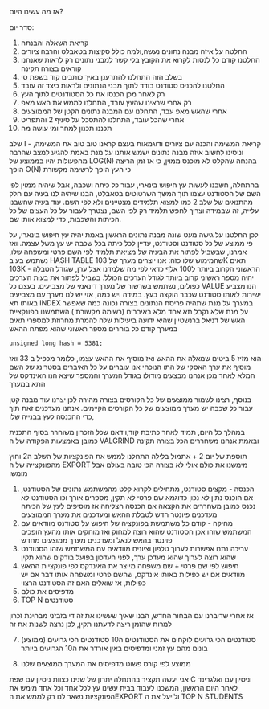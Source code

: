 

אז מה עשינו היום?

סדר יום:
1. קריאת השאלה והבנתה
2. החלטה על איזה מבנה נתונים נעשה,ולמה כולל סקיצות בטאבלט והרבה ציורים
3. החלטנו קודם כל לנסות לקרוא את הקובץ בלי קשר למבני נתונים רק לראות שאנחנו קוראים בצורה תקינה 
4. בשלב הזה התחלנו להתרענן באיך כותבים קוד בשפת סי
5. החלטנו להכניס סטודנט בודד לתוך מבני הנתונים ולראות כיצד זה עובד
6. רק לאחר מכן הכנסו את כל הסטודנטים לתוך העץ
7. רק אחרי שראינו שהעץ עובד, התחלנו לממש את האש מאפ
8. אחרי שהאש מאפ עבד, התחלנו עם המבנה נתונים הקטן של הממוצעים
9. אחרי שהכל עובד, התחלנו להתסכל על סעיף 2 והתפריט
10. תכננו תכנון למחר ומי עושה מה 

שלב I - קריאת המשימה והכנה עם ציורים ודוגמאות
בעצם קראנו טוב טוב את המשימה, וניסינו לחשוב איזה מבנה נתונים ישמש אותנו
על מנת באמת להגיע למצב שהרבה מהפעולות יהיו בממוצע של 
LOG(N)
בהנחה שהקלט לא מוכנס ממוין, כי אז זמן הריצה הופך
O(N) כי העץ הופך לרשימה מקשורת

בהתחלה, חשבנו לעשות עץ חיפוש בינארי, עבור כל כיתה ושכבה, אבל שיהיה ממוין לפי השם של הסטודנט עצמו
תוך המשך השרטוטים בטאבלט, הבנו שיהיה לנו בעיה עם חלק מהתנאים של שלב 2 כמו למצוא תלמידים מצטיינים ולא לפי השם.
עוד בעיה שחשבנו עלייה, זה שבמידה וצריך לחפש תלמיד רק לפי השם, נצטרך לעבור על כל העצים של כל הכיתות והשכבות, כדי למצוא אותו שם.

לכן החלטנו על גישה מעט שונה
מבנה נתונים הראשון באמת יהיה עץ חיפוש בינארי, על פי ממוצע של כל סטודנט וסטודנט, עדיין לכל כיתה בכל שכבה יש עץ משל עצמה.
ואז אמרנו, שבשביל לפתור את הבעיה של מציאת תלמיד לפי השם פרטי ומשפחה שלו, נשתמש בע ב
HASH TABLE
שהמימוש שלו כזה:
אנו יוצרים מערך של 
103K תאים 
103K - הראשוני הקרוב ביותר ל100 אלף
כדאי לפי מה שלמדנו אצל ערן, שגודל הטבלה יהיה מספר ראשוני קרוב ביותר לגודל הערכים הכולל.
בשביל לפתור את בעית הערכים כפולים, נשתמש בשרשור של מערך דינאמי של מצביעים.
בעצם כל VALUE 
הנו מצביע ישירות לאותו סטודנט שכבר הוקצה בעץ.
במידה ויש כמה, אזי יש לנו מערך עם מצביעים באותו תא INDEX במערך
על מנת שתהיה פריסת הנתונים בצורה נכונה כמה שאפשר 
על מנת שלא נקבל תא אחד מלא באיברים (רשימה מקשורת
)
השתמשנו בפונקציית האש של
דניאל ברנשטיין
שהיא ידועה ביעילות שלה להמרת מחרוזת למספרי תאים במערך
קודם כל בוחרים מספר ראשוני שהוא מפתח ההאש

```
unsigned long hash = 5381;
```

הוא מזיז 5 ביטים שמאלה את ההאש ואז מוסיף את ההאש עצמו, כלומר מכפיל ב 33 ואז מוסיף את ערך האסקי של התו הנוכחי
אנו עוברים על כל האיברים בסטרינג של השם המלא
לאחר מכן אנחנו מבצעים מודולו בגודל המערך
והמספר שיצא הנו האינדקס של התא במערך

בנוסף, רצינו לשמור ממוצעים של כל הקורסים בצורה מהירה
לכן יצרנו עוד מבנה קטן עבור כל שכבה יש מערך ממוצעים של כל הקורסים הקיימים.
אנחנו מעדכנים זאת תוך כדי ההכנסה לעץ בבנייה שלו,

במהלך כל היום, תמיד לאחר כתיבת קוד,וידאנו שכל הזכרון משוחרר בסוף התכנית כמובן באמצעות הפקודה של ה
VALGRIND
ובאמת אנחנו משחררים הכל בצורה תקינה

תוספת של יום 2 + אתמול בלילה
התחלנו לממש את הפונקציות של השלב ה2
וחוץ מהפונקצייה של ה
EXPORT 
מימשנו את כולם אולי לא בצורה הכי טובה בעולם אבל מומשו
1. הכנסה -
מקצים סטודנט, מתחילים לקרוא קלט מהמשתמש נתונים של הסטודנט, אם הוכנס נתון לא נכון כדוגמא
שם פרטי לא תקין, מספרים אורך וכו הסטודנט לא נכנס
כמובן משחררים את הקצאה
אם הכנסה הצליחה אז מוסיפים לעץ של הכיתה
מעדכנים פיונטר חדש לטבלת ההאש
ומעדכנים את מערך הממוצעים
2. מחיקה -
קודם כל משתמשת בפונקציה של חיפוש על סטודנט
מוודאים עם המשתמש שזהו אכן הסטודנט שהוא רוצה למחוק
ואז מוחקים אותו 
מהעץ
הופכים פוינטר בהאש לנאל
ומעדכנים מערך ממוצעים מחדש
3. עריכה
נתנו אפשרות לערוך טלפון וציונים
מוודאים עם המשתמש שזהו הסטודנט שהוא רוצה לערוך
שהוא מעדכן ערך, לפני העדכון בפועל בודקים שהוא תקין 
4. חיפוש לפי שם פרטי + שם משפחה
מייצר את האינדקס לפי פונקציית ההאש
מוודאים אם יש כפילות באותו אינדקס, שהשם פרטי ומשפחה אותו דבר
אם יש כפילות, אז שואלים האם זה הסטודנט הרצוי
5. מדפיסים את כולם 
6. TOP N סטודנטים

אז אחרי שדיברנו עם הבחור החדש, הבנו שאיך שעשינו את זה די בזבזני מבחינת זכרון
למרות שהזמן ריצה לדעתנו תקין, לכן  נרצה לשנות את זה

7. סטודנטים הכי גרועים
לוקחים את הסטודנטים ה10
סטודנטים הכי גרועים (ממוצע)
בונים מהם עץ זמני
ומדפיסים באין אורדר את ה10 הגרועים ביותר


7. ממוצע לפי קורס פשוט מדפיסים את המערך ממוצעים שלנו


אני יעשה תקציר בהתחלה
יתרון של שנינו כצוות ניסיון עם שפת 
C
וניסיון  עם ואלגרינד
לאחר היום הראשון,
המשכנו לעבוד בבית
עשינו עץ לכל אחד 
וכל אחד מימש את הפונקציות
נשאר לנו רק 
לממש את
הEXPORT
ולייעל את ה
TOP N STUDENTS